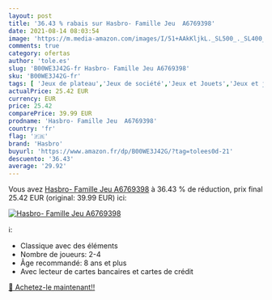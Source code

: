 ```yaml
---
layout: post
title: '36.43 % rabais sur Hasbro- Famille Jeu  A6769398'
date: 2021-08-14 08:03:54
image: 'https://m.media-amazon.com/images/I/51+AAkKljkL._SL500_._SL400_.jpg'
comments: true
category: ofertas
author: 'tole.es'
slug: 'B00WE3J42G-fr Hasbro- Famille Jeu A6769398'
sku: 'B00WE3J42G-fr'
tags: [ 'Jeux de plateau','Jeux de société','Jeux et Jouets','Jeux et jouets','hasbro', ]
actualPrice: 25.42 EUR
currency: EUR
price: 25.42
comparePrice: 39.99 EUR
prodname: 'Hasbro- Famille Jeu  A6769398'
country: 'fr'
flag: '🇫🇷'
brand: 'Hasbro'
buyurl: 'https://www.amazon.fr/dp/B00WE3J42G/?tag=tolees0d-21'
descuento: '36.43'
average: '29.92'
---
```


Vous avez [Hasbro- Famille Jeu  A6769398](https://www.amazon.fr/dp/B00WE3J42G/?tag=tolees0d-21)  à  36.43 % de réduction, prix final  25.42 EUR (original: 39.99 EUR) ici:

[![Hasbro- Famille Jeu  A6769398](https://m.media-amazon.com/images/I/51+AAkKljkL._SL500_._SL400_.jpg)](https://www.amazon.fr/dp/B00WE3J42G/?tag=tolees0d-21)

ℹ️:

- Classique avec des éléments
- Nombre de joueurs: 2-4
- Âge recommandé: 8 ans et plus
- Avec lecteur de cartes bancaires et cartes de crédit

[🛒 Achetez-le maintenant!!](https://www.amazon.fr/dp/B00WE3J42G/?tag=tolees0d-21)
